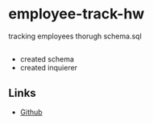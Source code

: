 # employee-track-hw
tracking employees thorugh schema.sql

##
* created schema
* created inquierer

## Links
- [Github](https://github.com/LilAdobe/employee-track-hw)
